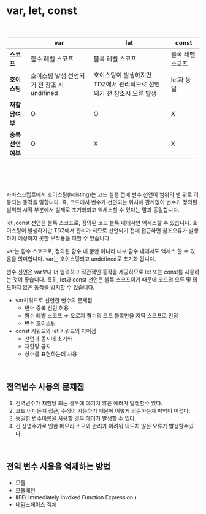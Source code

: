 # var, let, const

 <br>

|                  | **var**                                     | **let**                                                               | **const**        |
| ---------------- | ------------------------------------------- | --------------------------------------------------------------------- | ---------------- |
| **스코프**       | 함수 레벨 스코프                            | 블록 레벨 스코프                                                      | 블록 레벨 스코프 |
| **호이스팅**     | 호이스팅 발생 선언되기 전 참조 시 undifined | 호이스팅이 발생하지만 TDZ에서 관리되므로 선언되기 전 참조시 오류 발생 | let과 동일       |
| **재할당여부**   | O                                           | O                                                                     | X                |
| **중복선언여부** | O                                           | X                                                                     | X                |

 <br>
 <br>
 <br>

자바스크립트에서 호이스팅(hoisting)는 코드 실행 전에 변수 선언이 범위의 맨 위로 이동되는 동작을 말합니다.
즉, 코드에서 변수가 선언되는 위치에 관계없이 변수가 정의된 범위의 시작 부분에서 실제로 초기화되고 액세스할 수 있다는 말과 동일합니다.

let ,const 선언은 블록 스코프로, 정의된 코드 블록 내에서만 액세스할 수 있습니다.
호이스팅이 발생하지만 TDZ에서 관리가 되므로 선언되기 전에 접근하면 참조오류가 발생하여 예상하지 못한 부작용을 피할 수 있습니다.

var는 함수 스코프로, 정의된 함수 내 뿐만 아니라 내부 함수 내에서도 액세스 할 수 있음을 의미합니다.
var는 호이스팅되고 undefined로 초기화 됩니다.

변수 선언은 var보다 더 엄격하고 직관적인 동작을 제공하므로 let 또는 const를 사용하는 것이 좋습니다.
특히, let과 const 선언은 블록 스코프이기 때문에 코드의 오류 및 의도하지 않은 동작을 방지할 수 있습니다.

- var키워드로 선언한 변수의 문제점
  - 변수 중복 선언 허용
  - 함수 레벨 스코프 ⇒ 오로지 함수의 코드 블록만을 지역 스코프로 인정
  - 변수 호이스팅
- const 키워드와 let 키워드의 차이점
  - 선언과 동시에 초기화
  - 재할당 금지
  - 상수를 표현하는데 사용

<br>

## 전역변수 사용의 문제점

1. 전역변수가 재할당 되는 경우에 예기치 않은 에러가 발생할수 있다.
2. 코드 어디든지 접근, 수정이 가능하기 때문에 어떻게 의존하는지 파악이 어렵다.
3. 동일한 변수이름을 사용할 경우 에러가 발생할 수 있다.
4. 긴 생명주기로 인한 메모리 소모와 관리가 어려워 의도치 않은 오류가 발생할수있다.

<br>

## 전역 변수 사용을 억제하는 방법

- 모듈
- 모듈패턴
- IIFE( Immediately Invoked Function Expression )
- 네임스페이스 객체
